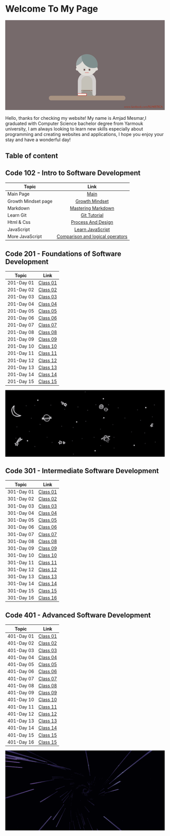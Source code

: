 # Welcome To My Page

![Reading](Images/Reading.gif)

Hello, thanks for checking my website! My name is Amjad Mesmar,I graduated  with Computer Science bachelor degree from Yarmouk university, I am always looking to learn new skills especially about programming and creating websites and applications, I hope you enjoy your stay and have a wonderful day!

## **Table of content**

## Code 102 - Intro to Software Development

|  Topic   |    Link     |
|----------|:-------------:|
| Main  Page   |[Main](https://amjadmesmar.github.io/reading-notes/)|
| Growth Mindset page    |[Growth Mindset](https://amjadmesmar.github.io/reading-notes/Growthnotes)            |
| Markdown      |  [Mastering Markdown](https://amjadmesmar.github.io/reading-notes/MasteringMarkdown)          |
| Learn Git     | [Git Tutorial](https://amjadmesmar.github.io/reading-notes/GitTuts)   |
| Html & Css | [Process And Design](https://amjadmesmar.github.io/reading-notes/HTMLCSS) |
| JavaScript | [Learn JavaScript](https://amjadmesmar.github.io/reading-notes/Javascript) |
| More JavaScript | [Comparison and logical operators](https://amjadmesmar.github.io/reading-notes/Javascript2) |

## Code 201 - Foundations of Software Development

| Topic | Link |
|-------|------|
|201-Day 01  | [Class 01](https://amjadmesmar.github.io/reading-notes/201classes/class-01)|
|201-Day 02   | [Class 02](https://amjadmesmar.github.io/reading-notes/201classes/class-02)|
|201-Day 03   | [Class 03](https://amjadmesmar.github.io/reading-notes/201classes/class-03)|
|201-Day 04   | [Class 04](https://amjadmesmar.github.io/reading-notes/201classes/class-04)|
|201-Day 05   | [Class 05](https://amjadmesmar.github.io/reading-notes/201classes/class-05)|
|201-Day 06   | [Class 06](https://amjadmesmar.github.io/reading-notes/201classes/class-06)|
|201-Day 07   | [Class 07](https://amjadmesmar.github.io/reading-notes/201classes/class-07)|
|201-Day 08   | [Class 08](https://amjadmesmar.github.io/reading-notes/201classes/class-08)|
|201-Day 09   | [Class 09](https://amjadmesmar.github.io/reading-notes/201classes/class-09)|
|201-Day 10   | [Class 10](https://amjadmesmar.github.io/reading-notes/201classes/class-10)|
|201-Day 11   | [Class 11](https://amjadmesmar.github.io/reading-notes/201classes/class-11)|
|201-Day 12   | [Class 12](https://amjadmesmar.github.io/reading-notes/201classes/class-12)|
|201-Day 13   | [Class 13](https://amjadmesmar.github.io/reading-notes/201classes/class-13)|
|201-Day 14   | [Class 14](https://amjadmesmar.github.io/reading-notes/201classes/class-14)|
|201-Day 15   | [Class 15](https://amjadmesmar.github.io/reading-notes/201classes/class-15)|


![Galaxy](Images/Galaxy.gif)


## Code 301 - Intermediate Software Development

| Topic | Link |
|-------|------|
|301-Day 01   | [Class 01](https://amjadmesmar.github.io/reading-notes/301classes/class-01)|
|301-Day 02   | [Class 02](https://amjadmesmar.github.io/reading-notes/301classes/class-02)|
|301-Day 03   | [Class 03](https://amjadmesmar.github.io/reading-notes/301classes/class-03)|
|301-Day 04   | [Class 04](https://amjadmesmar.github.io/reading-notes/301classes/class-04)|
|301-Day 05   | [Class 05](https://amjadmesmar.github.io/reading-notes/301classes/class-05)|
|301-Day 06   | [Class 06](https://amjadmesmar.github.io/reading-notes/301classes/class-06)|
|301-Day 07   | [Class 07](https://amjadmesmar.github.io/reading-notes/301classes/class-07)|
|301-Day 08   | [Class 08](https://amjadmesmar.github.io/reading-notes/301classes/class-08)|
|301-Day 09   | [Class 09](https://amjadmesmar.github.io/reading-notes/301classes/class-09)|
|301-Day 10   | [Class 10](https://amjadmesmar.github.io/reading-notes/301classes/class-10)|
|301-Day 11   | [Class 11](https://amjadmesmar.github.io/reading-notes/301classes/class-11)|
|301-Day 12   | [Class 12](https://amjadmesmar.github.io/reading-notes/301classes/class-12)|
|301-Day 13   | [Class 13](https://amjadmesmar.github.io/reading-notes/301classes/class-13)|
|301-Day 14   | [Class 14](https://amjadmesmar.github.io/reading-notes/301classes/class-14)|
|301-Day 15   | [Class 15](https://amjadmesmar.github.io/reading-notes/301classes/class-15)|
|301-Day 16   | [Class 16](https://amjadmesmar.github.io/reading-notes/301classes/class-16)|

## Code 401 - Advanced Software Development

| Topic | Link |
|-------|------|
|401-Day 01   | [Class 01](https://amjadmesmar.github.io/reading-notes/401classes/class-01)|
|401-Day 02   | [Class 02](https://amjadmesmar.github.io/reading-notes/401classes/class-02)|
|401-Day 03   | [Class 03](https://amjadmesmar.github.io/reading-notes/401classes/class-03)|
|401-Day 04   | [Class 04](https://amjadmesmar.github.io/reading-notes/401classes/class-04)|
|401-Day 05   | [Class 05](https://amjadmesmar.github.io/reading-notes/401classes/class-05)|
|401-Day 06   | [Class 06](https://amjadmesmar.github.io/reading-notes/401classes/class-06)|
|401-Day 07   | [Class 07](https://amjadmesmar.github.io/reading-notes/401classes/class-07)|
|401-Day 08   | [Class 08](https://amjadmesmar.github.io/reading-notes/401classes/class-08)|
|401-Day 09   | [Class 09](https://amjadmesmar.github.io/reading-notes/401classes/class-09)|
|401-Day 10   | [Class 10](https://amjadmesmar.github.io/reading-notes/401classes/class-10)|
|401-Day 11   | [Class 11](https://amjadmesmar.github.io/reading-notes/401classes/class-11)|
|401-Day 12   | [Class 12](https://amjadmesmar.github.io/reading-notes/401classes/class-12)|
|401-Day 13   | [Class 13](https://amjadmesmar.github.io/reading-notes/401classes/class-13)|
|401-Day 14   | [Class 14](https://amjadmesmar.github.io/reading-notes/401classes/class-14)|
|401-Day 15   | [Class 15](https://amjadmesmar.github.io/reading-notes/401classes/class-15)|
|401-Day 16   | [Class 15](https://amjadmesmar.github.io/reading-notes/401classes/class-16)|


![Infinity](Images/Infinity.gif)

